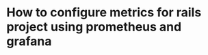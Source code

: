 # How to configure metrics for rails project using prometheus and grafana

<!-- WIP - Outline
* Quick overview of tools
  * Opentelemetry, prometheus, grafana, prometheus_export
  * Docker
* Starting a new rails project
* Configuring opentelemetry
* Show logs
* Configuring prometheus_exporter
* Configuring prometheus and grafana via docker
* Example of a dashboard
* Conclusion -->
